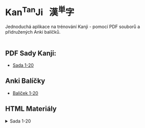 
# Kan<sup>Tan</sup>Ji &nbsp; 漢<sup>単</sup>字
Jednoduchá aplikace na trénování Kanji - pomocí PDF souborů a přidružených Anki balíčků.
<br><br>

## PDF Sady Kanji:
 - <a href="static/1-20/1-20.pdf">Sada 1-20</a>

## Anki Balíčky
 - <a href="static/1-20/1-20.apkg">Balíček 1-20</a>

## HTML Materiály

<details>
  <summary>
  Sada 1-20
  </summary>
  - <a href="static/1-20/押.html">Kanji 押</a>
</details>